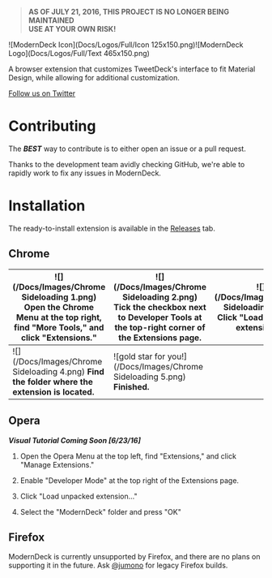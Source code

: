 
> **AS OF JULY 21, 2016, THIS PROJECT IS NO LONGER BEING MAINTAINED**  
> **USE AT YOUR OWN RISK!**

![ModernDeck Icon](Docs/Logos/Full/Icon 125x150.png)![ModernDeck Logo](Docs/Logos/Full/Text 465x150.png)

A browser extension that customizes TweetDeck's interface to fit Material Design, while allowing for additional customization.

[Follow us on Twitter](https://twitter.com/ModernDeck)

# Contributing

The _**BEST**_ way to contribute is to either open an issue or a pull request.

Thanks to the development team avidly checking GitHub, we're able to rapidly work to fix any issues in ModernDeck.

# Installation

The ready-to-install extension is available in the [Releases](https://github.com/ciolt/ModernDeck/releases) tab.

## Chrome

|![](/Docs/Images/Chrome Sideloading 1.png) Open the Chrome Menu at the top right, find "More Tools," and click "Extensions." |![](/Docs/Images/Chrome Sideloading 2.png) Tick the checkbox next to Developer Tools at the top-right corner of the Extensions page. |![](/Docs/Images/Chrome Sideloading 3.png) Click "Load unpacked extension..." |
|-----------------------------------------------------------------------------------|-------------------------------------------------------------------------------------------|---------------------------------|
| ![](/Docs/Images/Chrome Sideloading 4.png) **Find the folder where the extension is located.** |![gold star for you!](/Docs/Images/Chrome Sideloading 5.png) **Finished.**| |

## Opera

_**Visual Tutorial Coming Soon [6/23/16]**_

1. Open the Opera Menu at the top left, find "Extensions," and click "Manage Extensions."

2. Enable "Developer Mode" at the top right of the Extensions page.

3. Click "Load unpacked extension..."

4. Select the "ModernDeck" folder and press "OK"


## Firefox

ModernDeck is currently unsupported by Firefox, and there are no plans on supporting it in the future. Ask [@jumono](https://github.com/jumono) for legacy Firefox builds.
